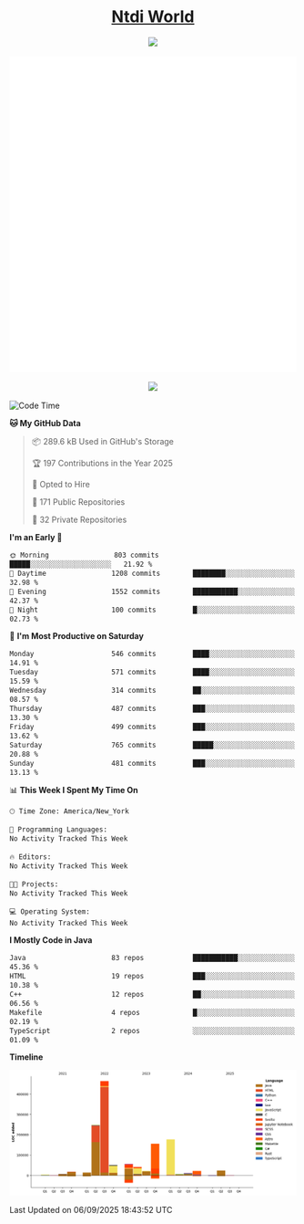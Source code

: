 <h1 align="center"><a href="https://www.ntdi.world">Ntdi World</a></h1>
<p align="center">
  <a href="https://github.com/n-tdi"><img src="https://readme-typing-svg.herokuapp.com?lines=FullStack+Developer;Web+Developer;Open-Source+Enthusiast;Java+Developer;Spigot-API%20Developer;&center=true&width=500&height=50"></a>
</p>

<div align="center">
  <img src="/github-metrics.svg"></img>
  
  <img src="https://komarev.com/ghpvc/?username=n-tdi&color=green"></img>
</div>

<!-- May use later.. idk -->
<!-- <a href="http://www.github.com/n-tdi"><img src="https://github-readme-stats.vercel.app/api?username=n-tdi&show_icons=true&hide=&count_private=true&title_color=0891b2&text_color=ffffff&icon_color=0891b2&bg_color=1c1917&hide_border=true&show_icons=true" alt="n-tdi's GitHub stats" /></a> -->

<!--START_SECTION:waka-->
![Code Time](http://img.shields.io/badge/Code%20Time-324%20hrs%2046%20mins-blue)

**🐱 My GitHub Data** 

> 📦 289.6 kB Used in GitHub's Storage 
 > 
> 🏆 197 Contributions in the Year 2025
 > 
> 💼 Opted to Hire
 > 
> 📜 171 Public Repositories 
 > 
> 🔑 32 Private Repositories 
 > 
**I'm an Early 🐤** 

```text
🌞 Morning                803 commits         █████░░░░░░░░░░░░░░░░░░░░   21.92 % 
🌆 Daytime                1208 commits        ████████░░░░░░░░░░░░░░░░░   32.98 % 
🌃 Evening                1552 commits        ███████████░░░░░░░░░░░░░░   42.37 % 
🌙 Night                  100 commits         █░░░░░░░░░░░░░░░░░░░░░░░░   02.73 % 
```
📅 **I'm Most Productive on Saturday** 

```text
Monday                   546 commits         ████░░░░░░░░░░░░░░░░░░░░░   14.91 % 
Tuesday                  571 commits         ████░░░░░░░░░░░░░░░░░░░░░   15.59 % 
Wednesday                314 commits         ██░░░░░░░░░░░░░░░░░░░░░░░   08.57 % 
Thursday                 487 commits         ███░░░░░░░░░░░░░░░░░░░░░░   13.30 % 
Friday                   499 commits         ███░░░░░░░░░░░░░░░░░░░░░░   13.62 % 
Saturday                 765 commits         █████░░░░░░░░░░░░░░░░░░░░   20.88 % 
Sunday                   481 commits         ███░░░░░░░░░░░░░░░░░░░░░░   13.13 % 
```


📊 **This Week I Spent My Time On** 

```text
🕑︎ Time Zone: America/New_York

💬 Programming Languages: 
No Activity Tracked This Week

🔥 Editors: 
No Activity Tracked This Week

🐱‍💻 Projects: 
No Activity Tracked This Week

💻 Operating System: 
No Activity Tracked This Week
```

**I Mostly Code in Java** 

```text
Java                     83 repos            ███████████░░░░░░░░░░░░░░   45.36 % 
HTML                     19 repos            ███░░░░░░░░░░░░░░░░░░░░░░   10.38 % 
C++                      12 repos            ██░░░░░░░░░░░░░░░░░░░░░░░   06.56 % 
Makefile                 4 repos             █░░░░░░░░░░░░░░░░░░░░░░░░   02.19 % 
TypeScript               2 repos             ░░░░░░░░░░░░░░░░░░░░░░░░░   01.09 % 
```



**Timeline**

![Lines of Code chart](https://raw.githubusercontent.com/n-tdi/n-tdi/main/assets/bar_graph.png)


 Last Updated on 06/09/2025 18:43:52 UTC
<!--END_SECTION:waka-->
